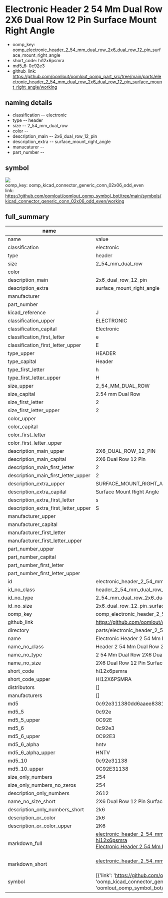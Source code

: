 # Electronic Header 2 54 Mm Dual Row 2X6 Dual Row 12 Pin Surface Mount Right Angle

  
* oomp_key: oomp_electronic_header_2_54_mm_dual_row_2x6_dual_row_12_pin_surface_mount_right_angle 
* short_code: hi12x6psmra
* md5_6: 0c92e3  
* github_link: https://github.com/oomlout/oomlout_oomp_part_src/tree/main/parts/electronic_header_2_54_mm_dual_row_2x6_dual_row_12_pin_surface_mount_right_angle/working  
## naming details
* classification -- electronic
* type -- header
* size -- 2_54_mm_dual_row
* color -- 
* description_main -- 2x6_dual_row_12_pin
* description_extra -- surface_mount_right_angle
* manucaturer -- 
* part_number -- 



## symbol

![](symbol/{index}}/working/working_600.png)  
oomp_key: oomp_kicad_connector_generic_conn_02x06_odd_even  
link: https://github.com/oomlout/oomlout_oomp_symbol_bot/tree/main/symbols/kicad_connector_generic_conn_02x06_odd_even/working  


## full_summary
| name | value | 
| --- | --- | 
| name | value | 
| classification | electronic | 
| type | header | 
| size | 2_54_mm_dual_row | 
| color |  | 
| description_main | 2x6_dual_row_12_pin | 
| description_extra | surface_mount_right_angle | 
| manufacturer |  | 
| part_number |  | 
| kicad_reference | J | 
| classification_upper | ELECTRONIC | 
| classification_capital | Electronic | 
| classification_first_letter | e | 
| classification_first_letter_upper | E | 
| type_upper | HEADER | 
| type_capital | Header | 
| type_first_letter | h | 
| type_first_letter_upper | H | 
| size_upper | 2_54_MM_DUAL_ROW | 
| size_capital | 2.54 mm Dual Row | 
| size_first_letter | 2 | 
| size_first_letter_upper | 2 | 
| color_upper |  | 
| color_capital |  | 
| color_first_letter |  | 
| color_first_letter_upper |  | 
| description_main_upper | 2X6_DUAL_ROW_12_PIN | 
| description_main_capital | 2X6 Dual Row 12 Pin | 
| description_main_first_letter | 2 | 
| description_main_first_letter_upper | 2 | 
| description_extra_upper | SURFACE_MOUNT_RIGHT_ANGLE | 
| description_extra_capital | Surface Mount Right Angle | 
| description_extra_first_letter | s | 
| description_extra_first_letter_upper | S | 
| manufacturer_upper |  | 
| manufacturer_capital |  | 
| manufacturer_first_letter |  | 
| manufacturer_first_letter_upper |  | 
| part_number_upper |  | 
| part_number_capital |  | 
| part_number_first_letter |  | 
| part_number_first_letter_upper |  | 
| id | electronic_header_2_54_mm_dual_row_2x6_dual_row_12_pin_surface_mount_right_angle | 
| id_no_class | header_2_54_mm_dual_row_2x6_dual_row_12_pin_surface_mount_right_angle | 
| id_no_type | 2_54_mm_dual_row_2x6_dual_row_12_pin_surface_mount_right_angle | 
| id_no_size | 2x6_dual_row_12_pin_surface_mount_right_angle | 
| oomp_key | oomp_electronic_header_2_54_mm_dual_row_2x6_dual_row_12_pin_surface_mount_right_angle | 
| github_link | https://github.com/oomlout/oomlout_oomp_part_src/tree/main/parts/electronic_header_2_54_mm_dual_row_2x6_dual_row_12_pin_surface_mount_right_angle/working | 
| directory | parts/electronic_header_2_54_mm_dual_row_2x6_dual_row_12_pin_surface_mount_right_angle | 
| name | Electronic Header 2 54 Mm Dual Row 2X6 Dual Row 12 Pin Surface Mount Right Angle | 
| name_no_class | Header 2 54 Mm Dual Row 2X6 Dual Row 12 Pin Surface Mount Right Angle | 
| name_no_type | 2 54 Mm Dual Row 2X6 Dual Row 12 Pin Surface Mount Right Angle | 
| name_no_size | 2X6 Dual Row 12 Pin Surface Mount Right Angle | 
| short_code | hi12x6psmra | 
| short_code_upper | HI12X6PSMRA | 
| distributors | [] | 
| manufacturers | [] | 
| md5 | 0c92e311380dd6aaee8381fa1c8f891a | 
| md5_5 | 0c92e | 
| md5_5_upper | 0C92E | 
| md5_6 | 0c92e3 | 
| md5_6_upper | 0C92E3 | 
| md5_6_alpha | hntv | 
| md5_6_alpha_upper | HNTV | 
| md5_10 | 0c92e31138 | 
| md5_10_upper | 0C92E31138 | 
| size_only_numbers | 254 | 
| size_only_numbers_no_zeros | 254 | 
| description_only_numbers | 2612 | 
| name_no_size_short | 2X6 Dual Row 12 Pin Surface Mount Right Angle | 
| description_only_numbers_short | 2k6 | 
| description_or_color | 2k6 | 
| description_or_color_upper | 2K6 | 
| markdown_full | [electronic_header_2_54_mm_dual_row_2x6_dual_row_12_pin_surface_mount_right_angle](https://github.com/oomlout/oomlout_oomp_part_src/tree/main/parts/electronic_header_2_54_mm_dual_row_2x6_dual_row_12_pin_surface_mount_right_angle/working)<br>[hi12x6psmra](https://github.com/oomlout/oomlout_oomp_part_src/tree/main/parts/electronic_header_2_54_mm_dual_row_2x6_dual_row_12_pin_surface_mount_right_angle/working)<br>[Electronic Header 2 54 Mm Dual Row 2X6 Dual Row 12 Pin Surface Mount Right Angle](https://github.com/oomlout/oomlout_oomp_part_src/tree/main/parts/electronic_header_2_54_mm_dual_row_2x6_dual_row_12_pin_surface_mount_right_angle/working)<br><br> | 
| markdown_short | [electronic_header_2_54_mm_dual_row_2x6_dual_row_12_pin_surface_mount_right_angle](https://github.com/oomlout/oomlout_oomp_part_src/tree/main/parts/electronic_header_2_54_mm_dual_row_2x6_dual_row_12_pin_surface_mount_right_angle/working)<br><br> | 
| symbol | [{'link': 'https://github.com/oomlout/oomlout_oomp_symbol_bot/tree/main/symbols/kicad_connector_generic_conn_02x06_odd_even', 'oomp_key': 'oomp_kicad_connector_generic_conn_02x06_odd_even', 'directory': 'oomlout_oomp_symbol_bot/symbols/kicad_connector_generic_conn_02x06_odd_even//working/working.kicad_sym', 'index': 0}] | 
